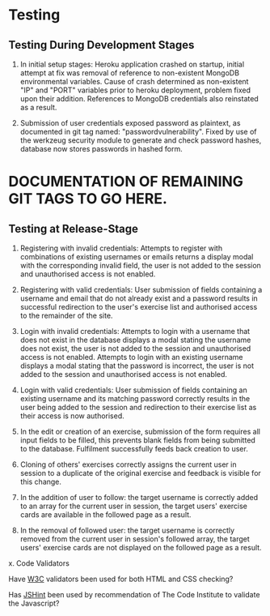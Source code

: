 # Testing

## Testing During Development Stages

1. In initial setup stages: Heroku application crashed on startup, initial attempt at fix was removal of reference to non-existent MongoDB environmental variables. Cause of crash determined as non-existent "IP" and "PORT" variables prior to heroku deployment, problem fixed upon their addition. References to MongoDB credentials also reinstated as a result.  

2. Submission of user credentials exposed password as plaintext, as documented in git tag named: "passwordvulnerability". Fixed by use of the werkzeug security module to generate and check password hashes, database now stores passwords in hashed form.  

# DOCUMENTATION OF REMAINING GIT TAGS TO GO HERE.

## Testing at Release-Stage

1. Registering with invalid credentials: Attempts to register with combinations of existing usernames or emails returns a display modal with the corresponding invalid field, the user is not added to the session and unauthorised access is not enabled.  

2. Registering with valid credentials: User submission of fields containing a username and email that do not already exist and a password results in successful redirection to the user's exercise list and authorised access to the remainder of the site.  

3. Login with invalid credentials: Attempts to login with a username that does not exist in the database displays a modal stating the username does not exist, the user is not added to the session and unauthorised access is not enabled. Attempts to login with an existing username displays a modal stating that the password is incorrect, the user is not added to the session and unauthorised access is not enabled.  

4. Login with valid credentials: User submission of fields containing an existing username and its matching password correctly results in the user being added to the session and redirection to their exercise list as their access is now authorised.  

5. In the edit or creation of an exercise, submission of the form requires all input fields to be filled, this prevents blank fields from being submitted to the database. Fulfilment successfully feeds back creation to user.  

6. Cloning of others' exercises correctly assigns the current user in session to a duplicate of the original exercise and feedback is visible for this change.  

7. In the addition of user to follow: the target username is correctly added to an array for the current user in session, the target users' exercise cards are available in the followed page as a result.  

8. In the removal of followed user: the target username is correctly removed from the current user in session's followed array, the target users' exercise cards are not displayed on the followed page as a result.  

x. Code Validators  

Have [W3C](https://www.w3.org/) validators been used for both HTML and CSS checking?

Has [JSHint](https://jshint.com/) been used by recommendation of The Code Institute to validate the Javascript?
